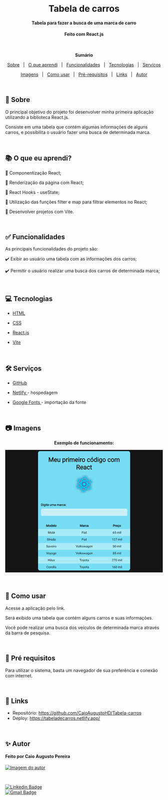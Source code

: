 <h1 align="center">Tabela de carros</h1>
<h4 align="center">Tabela para fazer a busca de uma marca de carro</h4>
<h4 align="center">Feito com React.js</h4>

 &#xa0;

**<p align="center">Sumário</p>**
<p align="center">
<a href="#dart-sobre">Sobre</a> &#xa0; | &#xa0;
<a href="#books-O-que-eu-aprendi">O que aprendi</a> &#xa0; | &#xa0;
<a href="#white_check_mark-funcionalidades">Funcionalidades</a> &#xa0; | &#xa0;
<a href="#computer-tecnologias">Tecnologias</a> &#xa0; | &#xa0;
<a href="#hammer_and_wrench-serviços">Serviços</a>
</p>
<p align="center">
<a href="#camera-imagens">Imagens</a> &#xa0; | &#xa0;
<a href="#orange_book-como-usar">Como usar</a> &#xa0; | &#xa0;
<a href="#scroll-pré-requisitos">Pré-requisitos</a> &#xa0; | &#xa0;
<a href="#link-links">Links</a> &#xa0; | &#xa0;
<a href="#sparkles-autor">Autor</a>
</p>

 &#xa0;
 
## :dart: Sobre
<p>O principal objetivo do projeto foi desenvolver minha primeira aplicação utilizando a biblioteca React.js.</p>
<p>Consiste em uma tabela que contém algumas informações de alguns carros, e possibilita o usuário fazer uma busca de determinada marca.</p>

&#xa0;

## :books: O que eu aprendi?

📌 Componentização React;

📌 Renderização da página com React;

📌 React Hooks - useState;

📌 Utilização das funções filter e map para filtrar elementos no React;

📌 Desenvolver projetos com Vite.

&#xa0;

## :white_check_mark: Funcionalidades
As principais funcionalidades do projeto são:

✔️ Exibir ao usuário uma tabela com as informações dos carros;

✔️ Permitir o usuário realizar uma busca dos carros de determinada marca;


&#xa0;

## :computer: Tecnologias
* [HTML](https://developer.mozilla.org/pt-BR/docs/Web/HTML)

* [CSS](https://developer.mozilla.org/pt-BR/docs/Web/CSS)

* [React.js](https://pt-br.reactjs.org/)

* [Vite](https://vitejs.dev/)

&#xa0;

## :hammer_and_wrench: Serviços
* <a href="https://github.com/">GitHub</a>

* <a href="https://www.netlify.com/">Netlify </a>- hospedagem

* <a href="https://fonts.google.com/">Google Fonts </a>- importação da fonte


&#xa0;

## :camera: Imagens
**<p align="center">Exemplo de funcionamento:</p>**
<div align="center">
  <img src="public/exemploprojeto.gif" alt="exemplo da aplicação em execução">
</div>


&#xa0;


## :orange_book: Como usar
<p>Acesse a aplicação pelo link.</p>
<p>Será exibido uma tabela que contém alguns carros e suas informações.</p>
<p>Você pode realizar uma busca dos veículos de determinada marca através da barra de pesquisa.</p>


&#xa0;

## :scroll: Pré requisitos
Para utilizar o sistema, basta um navegador de sua preferência e conexão com internet.

&#xa0;

## :link: Links
* Repositório: https://github.com/CaioAugustoHD/Tabela-carros
* Deploy: https://tabeladecarros.netlify.app/

&#xa0;

## :sparkles: Autor

<h4>Feito por Caio Augusto Pereira</h4>

<a href="https://github.com/CaioAugustoHD">
<img src="https://github.com/CaioAugustoHD.png" width="150px" alt="Imagem do autor">
</a>

&#xa0;

[![Linkedin Badge](https://img.shields.io/badge/-Caio%20Augusto%20Pereira-blue?style=flat-square&logo=Linkedin&logoColor=white&link=https://www.linkedin.com/in/caio-augusto-cap/)](https://www.linkedin.com/in/caio-augusto-cap/)<br>
[![Gmail Badge](https://img.shields.io/badge/-caioaugustosbs@gmail.com-c14438?style=flat-square&logo=Gmail&logoColor=white&link=mailto:caioaugustosbs@gmail.com)](mailto:caioaugustosbs@gmail.com)
